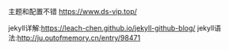主题和配置不错
https://www.ds-vip.top/

jekyll详解:https://leach-chen.github.io/jekyll-github-blog/
jekyll语法:http://ju.outofmemory.cn/entry/98471
